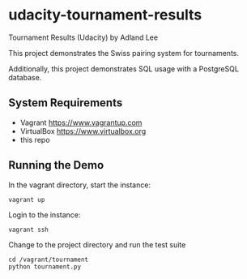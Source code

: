 # udacity-tournament-results
Tournament Results (Udacity)
by Adland Lee

This project demonstrates the Swiss pairing system for tournaments.

Additionally, this project demonstrates SQL usage with a PostgreSQL database.


## System Requirements

* Vagrant https://www.vagrantup.com
* VirtualBox https://www.virtualbox.org
* this repo


## Running the Demo

In the vagrant directory, start the instance:

    vagrant up

Login to the instance:

    vagrant ssh

Change to the project directory and run the test suite

    cd /vagrant/tournament
    python tournament.py
